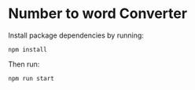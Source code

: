 # Number to word Converter

Install package dependencies by running:
```
npm install
```
Then run:

```
npm run start
```
